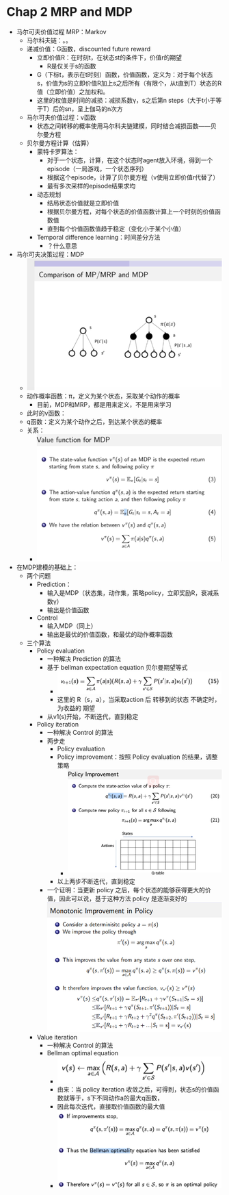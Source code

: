 # Chap 2 MRP and MDP

- 马尔可夫价值过程 MRP：Markov 
    - 马尔科夫链：。。
    - 递减价值：G函数，discounted future reward
        - 立即价值R：在时刻t，在状态st的条件下，价值r的期望
            - R是仅关于s的函数
        - G（下标t，表示在t时刻）函数，价值函数，定义为：对于每个状态s，价值为s的立即价值R加上s之后所有（有限个，从t直到T）状态的R值（立即价值）之加权和。
        - 这里的权值是时间的减损：减损系数γ，s之后第n steps（大于t小于等于T）后的sn，呈上伽马的n次方
    - 马尔可夫价值过程：v函数
        - 状态之间转移的概率使用马尔科夫链建模，同时结合减损函数——贝尔曼方程
    - 贝尔曼方程计算（估算）
        - 蒙特卡罗算法：
            - 对于一个状态，计算，在这个状态时agent放入环境，得到一个episode（一局游戏，一个状态序列）
            - 根据这个episode，计算了贝尔曼方程（v使用立即价值r代替了）
            - 最有多次采样的episode结果求均
        - 动态规划
            - 结局状态价值就是立即价值
            - 根据贝尔曼方程，对每个状态的价值函数计算上一个时刻的价值函数值
            - 直到每个价值函数值趋于稳定（变化小于某个小值）
        - Temporal difference learning：时间差分方法
            - ？什么意思
- 马尔可夫决策过程：MDP
    - ![](images/2022-02-25-20-14-52.png)
    - 动作概率函数：π，定义为某个状态，采取某个动作的概率
        - 目前，MDP和MRP，都是用来定义，不是用来学习
    - 此时的v函数：
    - q函数：定义为某个动作之后，到达某个状态的概率
    - 关系：
        - ![](images/2022-02-25-20-15-05.png)
- 在MDP建模的基础上：
    - 两个问题
        - Prediction：
            - 输入是MDP（状态集，动作集，策略policy，立即奖励R，衰减系数γ）
            - 输出是价值函数
        - Control
            - 输入MDP（同上）
            - 输出是最优的价值函数，和最优的动作概率函数
    - 三个算法
        - Policy evaluation
            - 一种解决 Prediction 的算法
            - 基于 bellman expectation equation 贝尔曼期望等式
                - ![](images/2022-02-25-20-15-21.png)
                - 这里的 R（s，a），当采取action 后 转移到的状态 不确定时，为收益的 期望
            - 从v1(s)开始，不断迭代，直到稳定
        - Policy iteration
            - 一种解决 Control 的算法
            - 两步走
                - Policy evaluation
                - Policy improvement：按照 Policy evaluation 的结果，调整策略
                    - ![](images/2022-02-25-20-15-35.png)
                - 以上两步不断迭代，直到稳定
            - 一个证明：当更新 policy 之后，每个状态的能够获得更大的价值，因此可以说，基于这种方法 policy 是逐渐变好的
            ![](images/2022-02-25-20-15-52.png)
        - Value iteration
            - 一种解决 Control 的算法
            - Bellman optimal equation 
                - ![](images/2022-02-25-20-16-28.png)
                - 由来：当 policy iteration 收敛之后，可得到，状态s的价值函数就等于，s下不同动作a的最大q函数，
                - 因此每次迭代，直接取价值函数的最大值
                - ![](images/2022-02-25-20-16-40.png)
        
